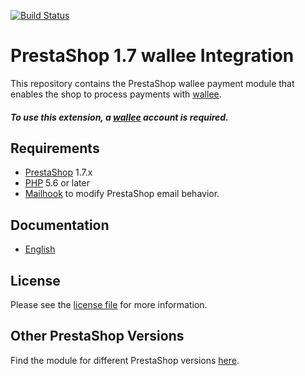 [![Build Status](https://travis-ci.org/wallee-payment/prestashop-1.7.svg?branch=master)](https://travis-ci.org/wallee-payment/prestashop-1.7)

# PrestaShop 1.7 wallee Integration
This repository contains the PrestaShop wallee payment module that enables the shop to process payments with [wallee](https://www.wallee.com).

##### To use this extension, a [wallee](https://www.wallee.com) account is required.

## Requirements

* [PrestaShop](https://www.prestashop.com/) 1.7.x
* [PHP](http://php.net/) 5.6 or later
* [Mailhook](https://github.com/wallee-payment/prestashop-mailhook/releases) to modify PrestaShop email behavior.

## Documentation

* [English](https://plugin-documentation.wallee.com/wallee-payment/prestashop-1.7/1.1.10/docs/en/documentation.html)

## License

Please see the [license file](https://github.com/wallee-payment/prestashop-1.7/blob/1.1.10/LICENSE) for more information.

## Other PrestaShop Versions

Find the module for different PrestaShop versions [here](../../../prestashop).
